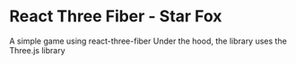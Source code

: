 # React Three Fiber - Star Fox

A simple game using react-three-fiber Under the hood, the library uses the Three.js library
